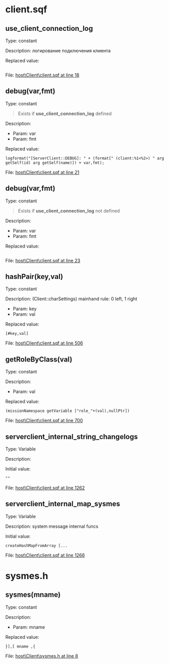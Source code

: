 # client.sqf

## use_client_connection_log

Type: constant

Description: логирование подключения клиента


Replaced value:
```sqf

```
File: [host\Client\client.sqf at line 18](../../../Src/host/Client/client.sqf#L18)
## debug(var,fmt)

Type: constant

> Exists if **use_client_connection_log** defined

Description: 
- Param: var
- Param: fmt

Replaced value:
```sqf
logformat("[ServerClient::DEBUG]: " + (format[" (client:%1<%2>) " arg getSelf(id) arg getSelf(name)]) + var,fmt);
```
File: [host\Client\client.sqf at line 21](../../../Src/host/Client/client.sqf#L21)
## debug(var,fmt)

Type: constant

> Exists if **use_client_connection_log** not defined

Description: 
- Param: var
- Param: fmt

Replaced value:
```sqf

```
File: [host\Client\client.sqf at line 23](../../../Src/host/Client/client.sqf#L23)
## hashPair(key,val)

Type: constant

Description: (Client::charSettings) mainhand rule: 0 left, 1 right
- Param: key
- Param: val

Replaced value:
```sqf
[#key,val]
```
File: [host\Client\client.sqf at line 506](../../../Src/host/Client/client.sqf#L506)
## getRoleByClass(val)

Type: constant

Description: 
- Param: val

Replaced value:
```sqf
(missionNamespace getVariable ["role_"+(val),nullPtr])
```
File: [host\Client\client.sqf at line 700](../../../Src/host/Client/client.sqf#L700)
## serverclient_internal_string_changelogs

Type: Variable

Description: 


Initial value:
```sqf
""
```
File: [host\Client\client.sqf at line 1262](../../../Src/host/Client/client.sqf#L1262)
## serverclient_internal_map_sysmes

Type: Variable

Description: system message internal funcs


Initial value:
```sqf
createHashMapFromArray [...
```
File: [host\Client\client.sqf at line 1266](../../../Src/host/Client/client.sqf#L1266)
# sysmes.h

## sysmes(mname)

Type: constant

Description: 
- Param: mname

Replaced value:
```sqf
}],[ mname ,{
```
File: [host\Client\sysmes.h at line 8](../../../Src/host/Client/sysmes.h#L8)
